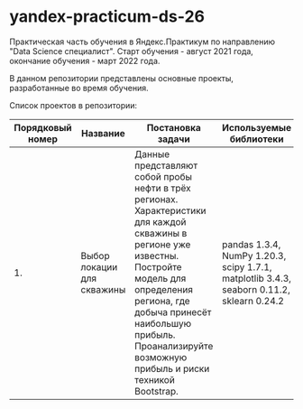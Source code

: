 # yandex-practicum-ds-26
Практическая часть обучения в Яндекс.Практикум по направлению "Data Science специалист". Старт обучения - август 2021 года, окончание обучения - март 2022 года. 

В данном репозитории представлены основные проекты, разработанные во время обучения.

Список проектов в репозитории:

|Порядковый номер |Название | Постановка задачи | Используемые библиотеки|
|-----------------|---------|-------------------|------------------------|
|1.| Выбор локации для скважины |Данные представляют собой пробы нефти в трёх регионах. Характеристики для каждой скважины в регионе уже известны. Постройте модель для определения региона, где добыча принесёт наибольшую прибыль. Проанализируйте возможную прибыль и риски техникой Bootstrap. |  pandas 1.3.4, NumPy 1.20.3, scipy 1.7.1, matplotlib 3.4.3, seaborn 0.11.2, sklearn 0.24.2

